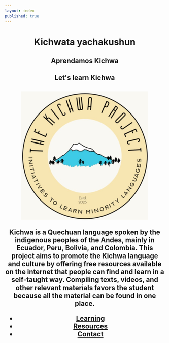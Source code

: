 ```yaml
---
layout: index
published: true
---
```


<center>
  <h1>Kichwata yachakushun</h1>
  <h2>Aprendamos Kichwa</h2>
 <h2>Let's learn Kichwa<h2>

<img src="img/Photo_logo.png" alt="The Kichwa Project Logo" width="400">
  

Kichwa is a Quechuan language spoken by the indigenous peoples of the Andes, mainly in Ecuador, Peru, Bolivia, and Colombia. This project aims to promote the Kichwa language and culture by offering free resources available on the internet that people can find and learn in a self-taught way. Compiling texts, videos, and other relevant materials favors the student because all the material can be found in one place.

* **[Learning](modules/learning/_posts/2023-04-29-info.md)**
* **[Resources](modules/resources/_posts/2023-04-29-info.md)**
* **[Contact](modules/contact/_posts/2023-04-29-info.md)**
 </center>
